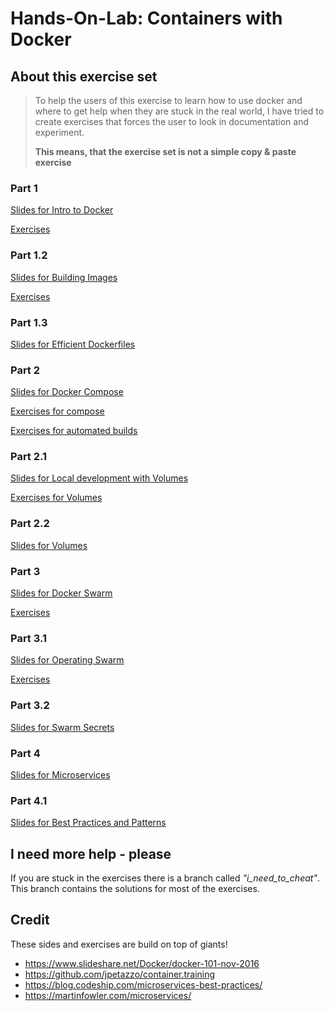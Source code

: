 #  Hands-On-Lab: Containers with Docker

## About this exercise set

> To help the users of this exercise to learn how to use docker and where to get help when they are stuck in the real world, I have tried to create exercises that forces the user to look in documentation and experiment.
>
> **This means, that the exercise set is not a simple copy & paste exercise**

### Part 1

[Slides for Intro to Docker](https://gitpitch.com/mogensen/docker-handson-training/master?grs=github&t=moon&p=1-Intro-to-docker)

[Exercises](1-Intro-to-docker/1-running-containers)

### Part 1.2

[Slides for Building Images](https://gitpitch.com/mogensen/docker-handson-training/master?grs=github&t=moon&p=1.2-Docker-building)

[Exercises](1.2-Docker-building/1-building-images)

### Part 1.3

[Slides for Efficient Dockerfiles](https://gitpitch.com/mogensen/docker-handson-training/master?grs=github&t=moon&p=1.3-Docker-files)

### Part 2

[Slides for Docker Compose](https://gitpitch.com/mogensen/docker-handson-training/master?grs=github&t=moon&p=2-Docker-compose)

[Exercises for compose](2-Docker-compose/1-compose)

[Exercises for automated builds](2-Docker-compose/2-automated-builds)


### Part 2.1

[Slides for Local development with Volumes](https://gitpitch.com/mogensen/docker-handson-training/master?grs=github&t=moon&p=2.1-Docker-local-development)

[Exercises for Volumes](2.1-Docker-local-development/1-volume)

### Part 2.2

[Slides for Volumes](https://gitpitch.com/mogensen/docker-handson-training/master?grs=github&t=moon&p=2.2-Volumes)


### Part 3

[Slides for Docker Swarm](https://gitpitch.com/mogensen/docker-handson-training/master?grs=github&t=moon&p=3-Docker-swarm)

[Exercises](3-Docker-swarm/Exercises.md)


### Part 3.1

[Slides for Operating Swarm](https://gitpitch.com/mogensen/docker-handson-training/master?grs=github&t=moon&p=3.1-OperatingSwarm)

[Exercises](3.1-OperatingSwarm/1-debugging)


### Part 3.2

[Slides for Swarm Secrets](https://gitpitch.com/mogensen/docker-handson-training/master?grs=github&t=moon&p=3.2-Secrets)

### Part 4

[Slides for Microservices](https://gitpitch.com/mogensen/docker-handson-training/master?grs=github&t=moon&p=4-Microservice)


### Part 4.1

[Slides for Best Practices and Patterns](https://gitpitch.com/mogensen/docker-handson-training/master?grs=github&t=moon&p=4.1-MicroserviceBestPractices)


## I need more help - please

If you are stuck in the exercises there is a branch called _"i\_need\_to\_cheat"_.
This branch contains the solutions for most of the exercises.

## Credit

These sides and exercises are build on top of giants!

- https://www.slideshare.net/Docker/docker-101-nov-2016
- https://github.com/jpetazzo/container.training
- https://blog.codeship.com/microservices-best-practices/
- https://martinfowler.com/microservices/

